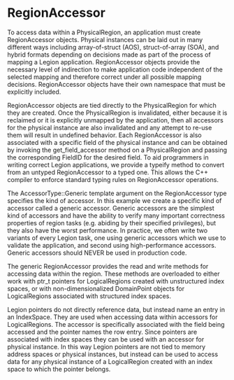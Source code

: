 # RegionAccessor

To access data within a PhysicalRegion, an application must create RegionAccessor objects.
Physical instances can be laid out in many different ways including array-of-struct (AOS), struct-of-array (SOA),
and hybrid formats depending on decisions made as part of the process of mapping a Legion application.
RegionAccessor objects provide the necessary level of indirection to make application code independent of the
selected mapping and therefore correct under all possible mapping decisions.
RegionAccessor objects have their own namespace that must be explicitly included.

RegionAccessor objects are tied directly to the PhysicalRegion for which they are created.
Once the PhysicalRegion is invalidated, either because it is reclaimed or it is explicitly unmapped by the application,
then all accessors for the physical instance are also invalidated and any attempt to re-use them will result in
undefined behavior.
Each RegionAccessor is also associated with a specific field of the physical instance and can be obtained
by invoking the get_field_accessor method on a PhysicalRegion and passing the corresponding FieldID for the desired field.
To aid programmers in writing correct Legion applications, we provide a typeify method to convert from an untyped
RegionAccessor to a typed one.
This allows the C++ compiler to enforce standard typing rules on RegionAccessor operations.

The AccessorType::Generic template argument on the RegionAccessor type specifies the kind of accessor.
In this example we create a specific kind of accessor called a generic accessor.
Generic accessors are the simplest kind of accessors and have the ability to verify many important correctness
properties of region tasks (e.g. abiding by their specified privileges), but they also have the worst performance.
In practice, we often write two variants of every Legion task, one using generic accessors which we use to
validate the application, and second using high-performance accessors.
Generic accessors should NEVER be used in production code.

The generic RegionAccessor provides the read and write methods for accessing data within the region.
These methods are overloaded to either work with ptr_t pointers for LogicalRegions created with
unstructured index spaces, or with non-dimensionalized DomainPoint objects for LogicalRegions
associated with structured index spaces.

Legion pointers do not directly reference data, but instead name an entry in an IndexSpace.
They are used when accessing data within accessors for LogicalRegions.
The accessor is specifically associated with the field being accessed and the pointer names the row entry.
Since pointers are associated with index spaces they can be used with an accessor for physical instance.
In this way Legion pointers are not tied to memory address spaces or physical instances, but instead can be
used to access data for any physical instance of a LogicalRegion created with an index space to which the pointer belongs.

